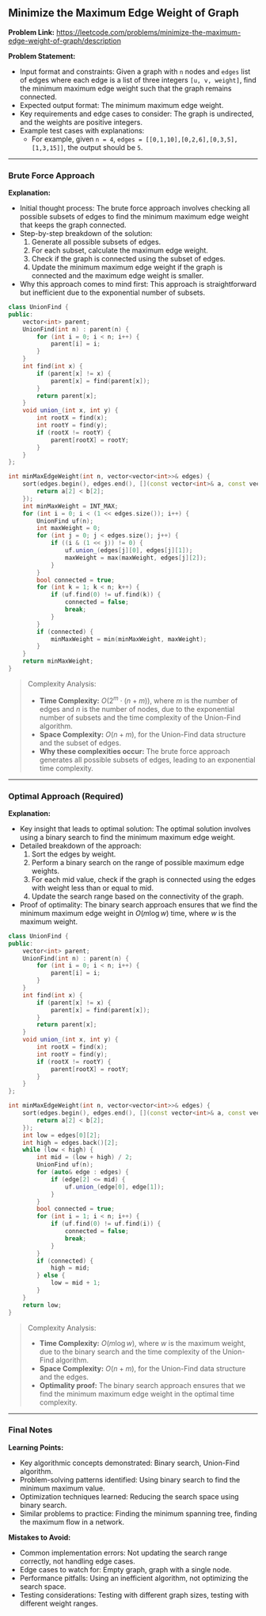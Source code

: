 ## Minimize the Maximum Edge Weight of Graph
**Problem Link:** https://leetcode.com/problems/minimize-the-maximum-edge-weight-of-graph/description

**Problem Statement:**
- Input format and constraints: Given a graph with `n` nodes and `edges` list of edges where each edge is a list of three integers `[u, v, weight]`, find the minimum maximum edge weight such that the graph remains connected.
- Expected output format: The minimum maximum edge weight.
- Key requirements and edge cases to consider: The graph is undirected, and the weights are positive integers.
- Example test cases with explanations: 
    - For example, given `n = 4`, `edges = [[0,1,10],[0,2,6],[0,3,5],[1,3,15]]`, the output should be `5`.

---

### Brute Force Approach

**Explanation:**
- Initial thought process: The brute force approach involves checking all possible subsets of edges to find the minimum maximum edge weight that keeps the graph connected.
- Step-by-step breakdown of the solution:
    1. Generate all possible subsets of edges.
    2. For each subset, calculate the maximum edge weight.
    3. Check if the graph is connected using the subset of edges.
    4. Update the minimum maximum edge weight if the graph is connected and the maximum edge weight is smaller.
- Why this approach comes to mind first: This approach is straightforward but inefficient due to the exponential number of subsets.

```cpp
class UnionFind {
public:
    vector<int> parent;
    UnionFind(int n) : parent(n) {
        for (int i = 0; i < n; i++) {
            parent[i] = i;
        }
    }
    int find(int x) {
        if (parent[x] != x) {
            parent[x] = find(parent[x]);
        }
        return parent[x];
    }
    void union_(int x, int y) {
        int rootX = find(x);
        int rootY = find(y);
        if (rootX != rootY) {
            parent[rootX] = rootY;
        }
    }
};

int minMaxEdgeWeight(int n, vector<vector<int>>& edges) {
    sort(edges.begin(), edges.end(), [](const vector<int>& a, const vector<int>& b) {
        return a[2] < b[2];
    });
    int minMaxWeight = INT_MAX;
    for (int i = 0; i < (1 << edges.size()); i++) {
        UnionFind uf(n);
        int maxWeight = 0;
        for (int j = 0; j < edges.size(); j++) {
            if ((i & (1 << j)) != 0) {
                uf.union_(edges[j][0], edges[j][1]);
                maxWeight = max(maxWeight, edges[j][2]);
            }
        }
        bool connected = true;
        for (int k = 1; k < n; k++) {
            if (uf.find(0) != uf.find(k)) {
                connected = false;
                break;
            }
        }
        if (connected) {
            minMaxWeight = min(minMaxWeight, maxWeight);
        }
    }
    return minMaxWeight;
}
```

> Complexity Analysis:
> - **Time Complexity:** $O(2^{m} \cdot (n + m))$, where $m$ is the number of edges and $n$ is the number of nodes, due to the exponential number of subsets and the time complexity of the Union-Find algorithm.
> - **Space Complexity:** $O(n + m)$, for the Union-Find data structure and the subset of edges.
> - **Why these complexities occur:** The brute force approach generates all possible subsets of edges, leading to an exponential time complexity.

---

### Optimal Approach (Required)

**Explanation:**
- Key insight that leads to optimal solution: The optimal solution involves using a binary search to find the minimum maximum edge weight.
- Detailed breakdown of the approach:
    1. Sort the edges by weight.
    2. Perform a binary search on the range of possible maximum edge weights.
    3. For each mid value, check if the graph is connected using the edges with weight less than or equal to mid.
    4. Update the search range based on the connectivity of the graph.
- Proof of optimality: The binary search approach ensures that we find the minimum maximum edge weight in $O(m \log w)$ time, where $w$ is the maximum weight.

```cpp
class UnionFind {
public:
    vector<int> parent;
    UnionFind(int n) : parent(n) {
        for (int i = 0; i < n; i++) {
            parent[i] = i;
        }
    }
    int find(int x) {
        if (parent[x] != x) {
            parent[x] = find(parent[x]);
        }
        return parent[x];
    }
    void union_(int x, int y) {
        int rootX = find(x);
        int rootY = find(y);
        if (rootX != rootY) {
            parent[rootX] = rootY;
        }
    }
};

int minMaxEdgeWeight(int n, vector<vector<int>>& edges) {
    sort(edges.begin(), edges.end(), [](const vector<int>& a, const vector<int>& b) {
        return a[2] < b[2];
    });
    int low = edges[0][2];
    int high = edges.back()[2];
    while (low < high) {
        int mid = (low + high) / 2;
        UnionFind uf(n);
        for (auto& edge : edges) {
            if (edge[2] <= mid) {
                uf.union_(edge[0], edge[1]);
            }
        }
        bool connected = true;
        for (int i = 1; i < n; i++) {
            if (uf.find(0) != uf.find(i)) {
                connected = false;
                break;
            }
        }
        if (connected) {
            high = mid;
        } else {
            low = mid + 1;
        }
    }
    return low;
}
```

> Complexity Analysis:
> - **Time Complexity:** $O(m \log w)$, where $w$ is the maximum weight, due to the binary search and the time complexity of the Union-Find algorithm.
> - **Space Complexity:** $O(n + m)$, for the Union-Find data structure and the edges.
> - **Optimality proof:** The binary search approach ensures that we find the minimum maximum edge weight in the optimal time complexity.

---

### Final Notes

**Learning Points:**
- Key algorithmic concepts demonstrated: Binary search, Union-Find algorithm.
- Problem-solving patterns identified: Using binary search to find the minimum maximum value.
- Optimization techniques learned: Reducing the search space using binary search.
- Similar problems to practice: Finding the minimum spanning tree, finding the maximum flow in a network.

**Mistakes to Avoid:**
- Common implementation errors: Not updating the search range correctly, not handling edge cases.
- Edge cases to watch for: Empty graph, graph with a single node.
- Performance pitfalls: Using an inefficient algorithm, not optimizing the search space.
- Testing considerations: Testing with different graph sizes, testing with different weight ranges.